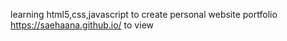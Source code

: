 learning html5,css,javascript to create personal website portfolio
https://saehaana.github.io/ to view 
